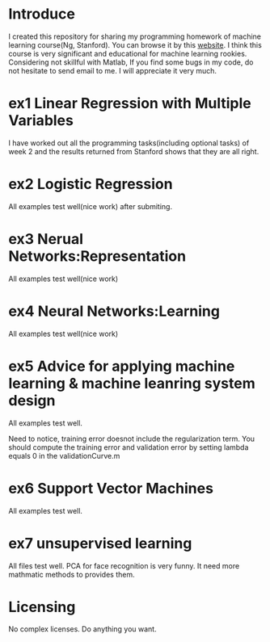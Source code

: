 # Introduce

I created this repository for sharing my programming homework of machine learning course(Ng, Stanford). You can browse it by this [website](https://www.coursera.org/learn/machine-learning/home/welcome). I think this course is very significant and educational for machine learning rookies. Considering not skillful  with Matlab, If you find some bugs in my code, do not hesitate to send email to me. I will appreciate it very much.


# ex1 Linear Regression with Multiple Variables

I have worked out all the programming tasks(including optional tasks) of week 2 and the results returned from Stanford  shows that they are all right. 

# ex2 Logistic Regression

All examples test well(nice work) after submiting.

# ex3 Nerual Networks:Representation

All examples test well(nice work)

# ex4 Neural Networks:Learning

All examples test well(nice work)

# ex5 Advice for applying machine learning & machine leanring system design

All examples test well. 

Need to notice, training error doesnot include the regularization term. You should compute the training error and validation error by setting lambda equals 0 in the validationCurve.m

# ex6 Support Vector Machines

All examples test well.

# ex7 unsupervised learning
All files test well.
PCA for face recognition is very funny. It need more mathmatic methods to provides them.



#  Licensing

No complex licenses. Do anything you want.



